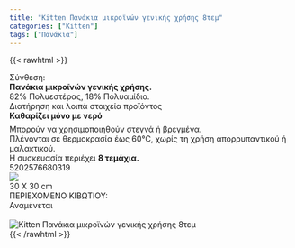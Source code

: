 ```yaml
---
title: "Kitten Πανάκια μικροϊνών γενικής χρήσης 8τεμ"
categories: ["Kitten"]
tags: ["Πανάκια"]
---
```

{{< rawhtml >}}

<div class="sload222"><div class="product"><div id="sistatika">Σύνθεση:</div><div class="alltext"><b>Πανάκια μικροϊνών γενικής χρήσης.</b><br>82% Πολυεστέρας, 18% Πολυαμίδιο.<br></div><div id="loipa">Διατήρηση και λοιπά στοιχεία προϊόντος</div><div class="alltext"><b style="margin:0">Καθαρίζει μόνο με νερό<img src="https://lh3.googleusercontent.com/-b0P8LoIAcCU/W8uA8gYqmYI/AAAAAAAACJo/CqIArNVCDMES9xhyJeGfvaBD6ytwDUgugCEwYBhgL/drop%25404x.png" style="width:12px;margin-bottom:10px;margin-left:10px"></b><br>Μπορούν να χρησιμοποιηθούν στεγνά ή βρεγμένα.<br>Πλένονται σε θερμοκρασία έως 60°C, χωρίς τη χρήση απορρυπαντικού ή μαλακτικού.<br>Η συσκευασία περιέχει <b>8 τεμάχια.</b></div><div id="barcode"><div id="barimage1"></div><span id="bartext">5202576680319</span></div><div id="varos"><div id="varosimage" style="margin:0"><img src="https://lh3.googleusercontent.com/-duhd9t9rdGc/W8UKXGnvV-I/AAAAAAAACCc/a1aa2yVbqkswS10-aNQoHmLydNlkNGBBwCLcBGAs/h120/dim3%25402x.png"></div><span id="varostext">30 X 30 cm</span></div><div id="kivotio">ΠΕΡΙΕΧΟΜΕΝΟ ΚΙΒΩΤΙΟΥ:<br>Αναμένεται</div><br><div class="pimg"><img alt="Kitten Πανάκια μικροϊνών γενικής χρήσης 8τεμ" title="Kitten Πανάκια μικροϊνών γενικής χρήσης 8τεμ" src="/media/images/kitten-panakia-mikroinwn-genikhs-xrhshs-8tem.jpg"></div></div></div>
{{< /rawhtml >}}


